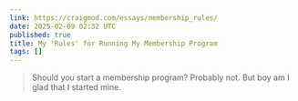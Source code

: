 ```yaml
---
link: https://craigmod.com/essays/membership_rules/
date: 2025-02-09 02:32 UTC
published: true
title: My 'Rules' for Running My Membership Program
tags: []
---
```


> Should you start a membership program? Probably not. But boy am I glad that I started mine.
